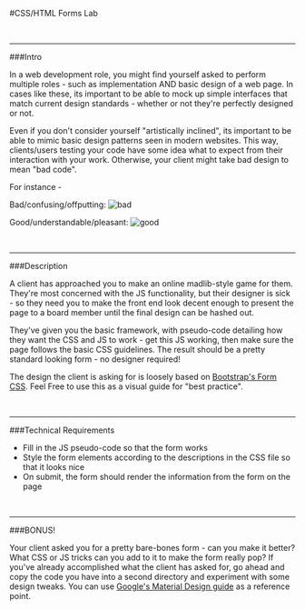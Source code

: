 #CSS/HTML Forms Lab


<br>

---

 
###Intro

In a web development role, you might find yourself asked to perform multiple roles - such as implementation AND basic design of a web page. In cases like these, its important to be able to mock up simple interfaces that match current design standards - whether or not they're perfectly designed or not. 

Even if you don't consider yourself "artistically inclined", its important to be able to mimic basic design patterns seen in modern websites. This way, clients/users testing your code have some idea what to expect from their interaction with your work. Otherwise, your client might take bad design to mean "bad code".

For instance - 

Bad/confusing/offputting:
![bad](http://devblog.jasonhuck.com/assets/NextGenFormStyle/Firefox_3_nostyle.png)

Good/understandable/pleasant:
![good](http://www.formassembly.com/blog/wp-content/uploads/2015/05/best-web-forms.png)

<br>

---


###Description

A client has approached you to make an online madlib-style game for them. They're most concerned with the JS functionality, but their designer is sick - so they need you to make the front end look decent enough to present the page to a board member until the final design can be hashed out. 

They've given you the basic framework, with pseudo-code detailing how they want the CSS and JS to work - get this JS working, then make sure the page follows the basic CSS guidelines. The result should be a pretty standard looking form - no designer required!

The design the client is asking for is loosely based on [Bootstrap's Form CSS](https://v4-alpha.getbootstrap.com/components/forms/). Feel Free to use this as a visual guide for "best practice". 

<br>

---


###Technical Requirements

- Fill in the JS pseudo-code so that the form works
- Style the form elements according to the descriptions in the CSS file so that it looks nice
- On submit, the form should render the information from the form on the page

<br>

---

###BONUS!

Your client asked you for a pretty bare-bones form - can you make it better? What CSS or JS tricks can you add to it to make the form really pop? If you've already accomplished what the client has asked for, go ahead and copy the code you have into a second directory and experiment with some design tweaks. You can use [Google's Material Design guide](https://material.google.com/components/text-fields.html) as a reference point.
